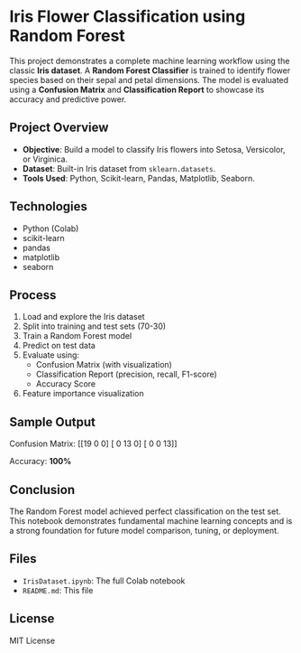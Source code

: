 #  Iris Flower Classification using Random Forest

This project demonstrates a complete machine learning workflow using the classic **Iris dataset**. A **Random Forest Classifier** is trained to identify flower species based on their sepal and petal dimensions. The model is evaluated using a **Confusion Matrix** and **Classification Report** to showcase its accuracy and predictive power.

##  Project Overview
- **Objective**: Build a model to classify Iris flowers into Setosa, Versicolor, or Virginica.
- **Dataset**: Built-in Iris dataset from `sklearn.datasets`.
- **Tools Used**: Python, Scikit-learn, Pandas, Matplotlib, Seaborn.

##  Technologies
- Python (Colab)
- scikit-learn
- pandas
- matplotlib
- seaborn

##  Process
1. Load and explore the Iris dataset
2. Split into training and test sets (70-30)
3. Train a Random Forest model
4. Predict on test data
5. Evaluate using:
   - Confusion Matrix (with visualization)
   - Classification Report (precision, recall, F1-score)
   - Accuracy Score
6. Feature importance visualization

##  Sample Output

Confusion Matrix:
[[19 0 0]
[ 0 13 0]
[ 0 0 13]]

Accuracy: **100%**

##  Conclusion

The Random Forest model achieved perfect classification on the test set. This notebook demonstrates fundamental machine learning concepts and is a strong foundation for future model comparison, tuning, or deployment.

##  Files

- `IrisDataset.ipynb`: The full Colab notebook
- `README.md`: This file

##  License

MIT License
